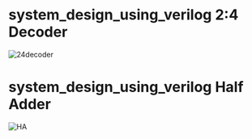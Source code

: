 # system_design_using_verilog 2:4 Decoder
![24decoder](https://github.com/nikita19967/system_design_using_verilog/assets/139889436/71e8310a-66d9-486b-ab1e-508bf496af3a)

# system_design_using_verilog Half Adder
![HA](https://github.com/nikita19967/system_design_using_verilog/assets/139889436/1b0b8579-25b8-4bd7-8c5d-2d02214f4614)
